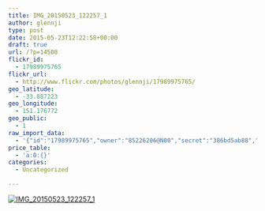 ```yaml
---
title: IMG_20150523_122257_1
author: glennji
type: post
date: 2015-05-23T12:22:58+00:00
draft: true
url: /?p=14508
flickr_id:
  - 17989975765
flickr_url:
  - http://www.flickr.com/photos/glennji/17989975765/
geo_latitude:
  - -33.887223
geo_longitude:
  - 151.176772
geo_public:
  - 1
raw_import_data:
  - '{"id":"17989975765","owner":"85226206@N00","secret":"386bd5ab88","server":"7730","farm":8,"title":"IMG_20150523_122257_1","ispublic":0,"isfriend":0,"isfamily":0,"description":{"_content":""},"dateupload":"1432353693","lastupdate":"1432353699","datetaken":"2015-05-23 12:22:58","datetakengranularity":"0","datetakenunknown":"0","ownername":"glennji","tags":"","machine_tags":"","originalsecret":"d96d9d55f0","originalformat":"jpg","latitude":"-33.887223","longitude":"151.176772","accuracy":"16","context":0,"place_id":"iIbqSY5TUL2WCJaOcg","woeid":"22726599","geo_is_family":0,"geo_is_friend":0,"geo_is_contact":0,"geo_is_public":0,"media":"photo","media_status":"ready","url_o":"https://farm8.staticflickr.com/7730/17989975765_d96d9d55f0_o.jpg","height_o":"4160","width_o":"3120"}'
price_table:
  - 'a:0:{}'
categories:
  - Uncategorized

---
```

<p class="flickr-image">
  <a href="http://www.flickr.com/photos/glennji/17989975765/" class="flickr-link"><img src="http://i2.wp.com/glennji.com/wp-content/uploads/2015/05/17989975765_d96d9d55f0_o.jpg?fit=1024%2C1024" width="" height="" alt="IMG_20150523_122257_1" class="keyring-img" /></a>
</p>
